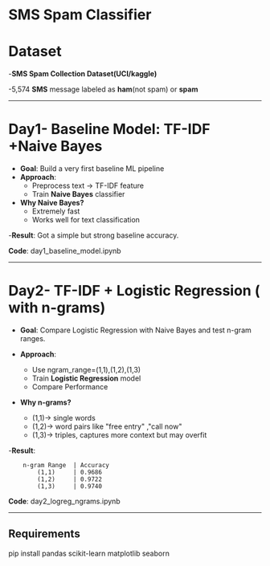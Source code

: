 # SMS Spam Classifier

# Dataset
 -**SMS Spam Collection Dataset(UCI/kaggle)**
 
 -5,574 **SMS** message labeled as **ham**(not spam) or **spam**

---

# Day1- Baseline Model: TF-IDF +Naive Bayes

- **Goal**: Build a very first baseline ML pipeline
- **Approach**:
     - Preprocess text -> TF-IDF feature
     - Train **Naive Bayes** classifier
- **Why Naive Bayes?**
     - Extremely fast
     - Works well for text classification
       
-**Result**: Got a simple but strong baseline accuracy.

**Code**: day1_baseline_model.ipynb 


---

# Day2-  TF-IDF + Logistic Regression ( with n-grams)

- **Goal**: Compare Logistic Regression with Naive Bayes and test n-gram ranges.

- **Approach**:
     - Use ngram_range=(1,1),(1,2),(1,3)
     - Train **Logistic Regression** model
     - Compare Performance

- **Why n-grams?**
     - (1,1)-> single words
     - (1,2)-> word pairs like "free entry" ,"call now"
     - (1,3)-> triples, captures more context but may overfit

-**Result**: 

		n-gram Range  | Accuracy
		    (1,1)     | 0.9686
		    (1,2)     | 0.9722
		    (1,3)     | 0.9740  
**Code**: day2_logreg_ngrams.ipynb 

---

## Requirements 

pip install pandas scikit-learn matplotlib seaborn
